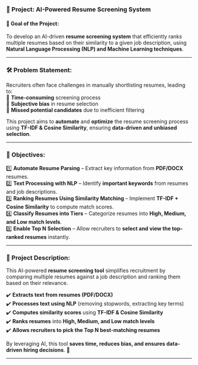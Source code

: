 ### **🎯 Project: AI-Powered Resume Screening System**  

#### **📌 Goal of the Project:**  
To develop an AI-driven **resume screening system** that efficiently ranks multiple resumes based on their similarity to a given job description, using **Natural Language Processing (NLP) and Machine Learning techniques**.  

---

### **🛠 Problem Statement:**  
Recruiters often face challenges in manually shortlisting resumes, leading to:  
🔴 **Time-consuming** screening process  
🔴 **Subjective bias** in resume selection  
🔴 **Missed potential candidates** due to inefficient filtering  

This project aims to **automate** and **optimize** the resume screening process using **TF-IDF & Cosine Similarity**, ensuring **data-driven and unbiased selection**.

---

### **🎯 Objectives:**  
1️⃣ **Automate Resume Parsing** – Extract key information from **PDF/DOCX** resumes.  
2️⃣ **Text Processing with NLP** – Identify **important keywords** from resumes and job descriptions.  
3️⃣ **Ranking Resumes Using Similarity Matching** – Implement **TF-IDF + Cosine Similarity** to compute match scores.  
4️⃣ **Classify Resumes into Tiers** – Categorize resumes into **High, Medium, and Low match levels**.  
5️⃣ **Enable Top N Selection** – Allow recruiters to **select and view the top-ranked resumes** instantly.  

---

### **📜 Project Description:**  
This AI-powered **resume screening tool** simplifies recruitment by comparing multiple resumes against a job description and ranking them based on their relevance.  

✔️ **Extracts text from resumes (PDF/DOCX)**  
✔️ **Processes text using NLP** (removing stopwords, extracting key terms)  
✔️ **Computes similarity scores** using **TF-IDF & Cosine Similarity**  
✔️ **Ranks resumes** into **High, Medium, and Low match levels**  
✔️ **Allows recruiters to pick the Top N best-matching resumes**  

By leveraging AI, this tool **saves time, reduces bias, and ensures data-driven hiring decisions**. 🚀  

---
